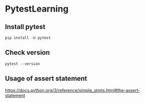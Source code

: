# PytestLearning
## Install pytest
```
pip install -U pytest
```

## Check version
```
pytest --version
```

## Usage of assert statement
https://docs.python.org/3/reference/simple_stmts.html#the-assert-statement
